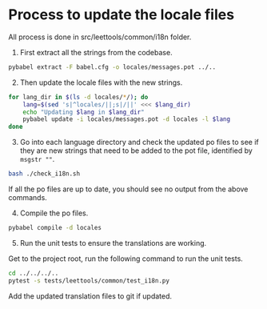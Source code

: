 # Process to update the locale files

All process is done in src/leettools/common/i18n folder.

1. First extract all the strings from the codebase.
```bash
pybabel extract -F babel.cfg -o locales/messages.pot ../..
```

2. Then update the locale files with the new strings.
```bash
for lang_dir in $(ls -d locales/*/); do
    lang=$(sed 's|^locales/||;s|/||' <<< $lang_dir)
    echo "Updating $lang in $lang_dir"
    pybabel update -i locales/messages.pot -d locales -l $lang
done
```

3. Go into each language directory and check the updated po files to see if they are
new strings that need to be added to the pot file, identified by `msgstr ""`.

```bash
bash ./check_i18n.sh
```

If all the po files are up to date, you should see no output from the above commands.

4. Compile the po files.
```bash
pybabel compile -d locales
```

5. Run the unit tests to ensure the translations are working.

Get to the project root, run the following command to run the unit tests.
```bash
cd ../../../..
pytest -s tests/leettools/common/test_i18n.py
```

Add the updated translation files to git if updated.